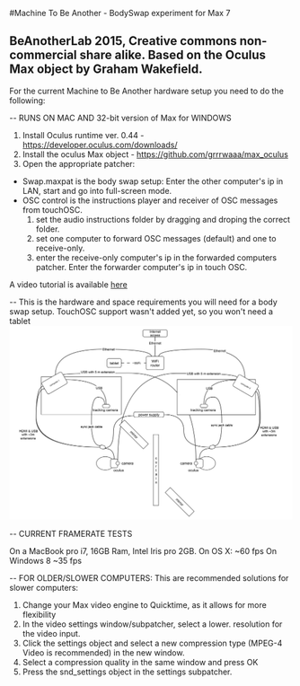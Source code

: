 #Machine To Be Another - BodySwap experiment for Max 7

BeAnotherLab 2015, Creative commons non-commercial share alike. Based on the Oculus Max object by Graham Wakefield.
--

For the current Machine to Be Another hardware setup you need to do the following:

--
RUNS ON MAC AND 32-bit version of Max for WINDOWS


1. Install Oculus runtime ver. 0.44 - https://developer.oculus.com/downloads/
2. Install the oculus Max object - https://github.com/grrrwaaa/max_oculus
3. Open the appropriate patcher:
  - Swap.maxpat is the body swap setup: Enter the other computer's ip in LAN, start and go into full-screen mode.
  - OSC control is the instructions player and receiver of OSC messages from touchOSC.
    1. set the audio instructions folder by dragging and droping the correct folder. 
    2. set one computer to forward OSC messages (default) and one to receive-only.
    3. enter the receive-only computer's ip in the forwarded computers patcher. Enter the forwarder computer's ip in touch OSC.

A video tutorial is available [here](https://vimeo.com/169609916)

--
This is the hardware and space requirements you will need for a body swap setup. TouchOSC support wasn't added yet, so you won't need a tablet
![alt tag](https://github.com/BeAnotherLab/The-Machine-to-be-Another/blob/master/files/body%20swap%20rider.png?raw=true)

--
CURRENT FRAMERATE TESTS

On a MacBook pro i7, 16GB Ram, Intel Iris pro 2GB.
  On OS X: ~60 fps
  On Windows 8 ~35 fps
  
--
FOR OLDER/SLOWER COMPUTERS:
This are recommended solutions for slower computers:

1. Change your Max video engine to Quicktime, as it allows for more flexibility
2. In the video settings window/subpatcher, select a lower. resolution for the video input. 
3. Click the settings object and select a new compression type (MPEG-4 Video is recommended) in the new window.
4. Select a compression quality in the same window and press OK
5. Press the snd_settings object in the settings subpatcher.
